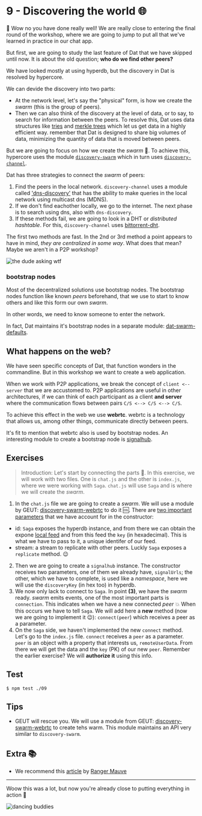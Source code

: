 # 9 - Discovering the world :globe_with_meridians:

:hatched_chick: Wow no you have done really well! We are really close to entering the final round of the workshop, where we are going to jump to put all that we've learned in practice in our chat app. 

But first, we are going to study the last feature of Dat that we have skipped
until now. It is about the old question; **who do we find other peers?**

We have looked mostly at using hyperdb, but the discovery in Dat is resolved by
hypercore.

We can devide the discovery into two parts:

- At the network level, let's say the "physical" form, is how we create the
  _swarm_ (this is the group of peers).
- Then we can also think of the discovery at the level of data, or to say, to
  search for information between the peers. To resolve this, Dat uses data
structures like [tries](https://en.wikipedia.org/wiki/Trie) and [merkle trees](https://en.wikipedia.org/wiki/Merkle_tree) which let us get data in a highly efficient way. remember that Dat is designed to share big volumes of data, minimizing the quantity of data that is moved between peers.

But we are going to focus on how we create the _swarm_ :honeybee:. To achieve
this, hypercore uses the module [`discovery-swarm`](https://github.com/mafintosh/discovery-swarm) which in turn uses [`discovery-channel`](https://github.com/maxogden/discovery-channel).

Dat has three strategies to connect the _swarm_ of peers:

1. Find the peers in the local network. `discovery-channel` uses a module
   called ['dns-discovery'](https://github.com/mafintosh/dns-discovery) that has the ability to make queries in the local network using multicast dns (MDNS).
2. If we don't find eachother locally, we go to the internet. The next phase is
   to search using dns, also with `dns-discovery`.
3. If these methods fail, we are going to look in a DHT or _distributed hashtable_. For this, `discovery-channel` uses [bittorrent-dht](https://github.com/webtorrent/bittorrent-dht).

The first two methods are fast. In the 2nd or 3rd method a point appears to
have in mind, _they are centralized in some way_. What does that mean? Maybe we
aren't in a P2P workshop?

![the dude asking wtf](https://bukk.it/dudewtf.gif)

### bootstrap nodes

Most of the decentralized solutions use bootstrap nodes. The bootstrap nodes
function like known _peers_ beforehand, that we use to start to know others and
like this form our own _swarm_.

In other words, we need to know someone to enter the network.

In fact, Dat maintains it's bootstrap nodes in a separate module: [dat-swarm-defaults](https://github.com/datproject/dat-swarm-defaults).

## What happens on the web? 

We have seen specific concepts of Dat, that function wonders in the
commandline. But in this workshop we want to create a web application.

When we work with P2P applications, we break the concept of `client <-- server`
that we are accustomed to. P2P applications are useful in other architectures,
if we can think of each participant as a client **and server** where the
communication flows between pairs `C/S <--> C/S <--> C/S`.

To achieve this effect in the web we use **webrtc**. webrtc is a technology
that allows us, among other things, communicate directly between peers.

It's fit to mention that webrtc also is used by bootstrap nodes. An interesting
module to create a bootstrap node is [signalhub](https://github.com/mafintosh/signalhub).

## Exercises 

> Introduction: Let's start by connecting the parts :electric_plug:. In this exercise, we will work with two files. One is `chat.js` and the other is `index.js`, where we were working with `Saga`. `chat.js` will use `Saga` and is where we will create the _swarm_.


1. In the `chat.js` file we are going to create a _swarm_. We will use a module
   by GEUT: [discovery-swarm-webrtc](/geut-discovery-swarm-webrtc) to do it :cool:.
There are [two important parameters](/geut-discovery-swarm-webrtc#const-sw-swarmopts) that we have account for in the constructor: 
  - id: `Saga` exposes the hyperdb instance, and from there we can obtain the expone [local feed](/hyperdb#dblocal) and from this feed the `key` (in hexadecimal). This is what we have to pass to it, a unique identifer of our feed. 
  - stream: a stream to replicate with other peers. Luckly `Saga` exposes a `replicate` method. :wink:
2. Then we are going to create a `signalhub` instance. The constructor receives two parameters, one of them we already have, `signalUrls`; the other, which we have to complete, is used like a _namespace_, here we will use the `discoveryKey` (in hex too) in hyperdb.
3. We now only lack to connect to `Saga`. In point **(3)**, we have the _swarm_ ready. _swarm_ emits events, one of the most important parts is `connection`. This indicates when we have a new connected _peer_ :boom: When this occurs we have to tell `Saga`. We will add here a **new** method (now we are going to implement it :wink:): `connect(peer`) which receives a peer as a parameter.
4. On the `Saga` side, we haven't implemented the new `connect` method. Let's go to the `index.js` file. `connect` receives a `peer` as a parameter. `peer` is an object with a property that interests us, `remoteUserData`. From there we will get the data and the `key` (PK) of our new `peer`. Remember the earlier exercise? We will **authorize it** using this info.

## Test

```
$ npm test ./09
```

## Tips

- GEUT will rescue you. We will use a module from GEUT: [discovery-swarm-webrtc](/geut-discovery-swarm-webrtc) to create tehs warm. This module maintains an API very similar to `discovery-swarm`.

## Extra :books:

- We recommend this [article](https://rangermauve.hashbase.io/posts/how-dat-discovers-peers) by [Ranger Mauve](https://mobile.twitter.com/RangerMauve)

___
Woow this was a lot, but now you're already close to putting everything in action :rocket:

![dancing buddies](https://bukk.it/lineup.gif)
